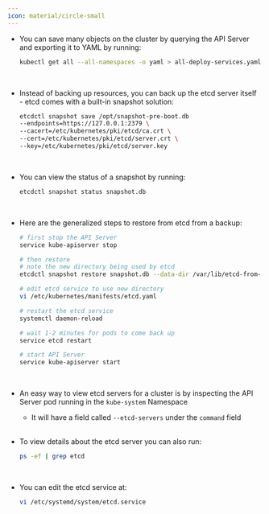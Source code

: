 ```yaml
---
icon: material/circle-small
---
```


- You can save many objects on the cluster by querying the API Server and exporting it to YAML by running:
    
    ```bash
    kubectl get all --all-namespaces -o yaml > all-deploy-services.yaml
    ```
<br>

- Instead of backing up resources, you can back up the etcd server itself - etcd comes with a built-in snapshot solution:

    ```bash
    etcdctl snapshot save /opt/snapshot-pre-boot.db
    --endpoints=https://127.0.0.1:2379 \
    --cacert=/etc/kubernetes/pki/etcd/ca.crt \
    --cert=/etc/kubernetes/pki/etcd/server.crt \
    --key=/etc/kubernetes/pki/etcd/server.key
    ```
<br>

- You can view the status of a snapshot by running:

    ```bash
    etcdctl snapshot status snapshot.db
    ```
<br>

- Here are the generalized steps to restore from etcd from a backup:
    
    ```bash
    # first stop the API Server
    service kube-apiserver stop

    # then restore
    # note the new directory being used by etcd
    etcdctl snapshot restore snapshot.db --data-dir /var/lib/etcd-from-backup

    # edit etcd service to use new directory
    vi /etc/kubernetes/manifests/etcd.yaml

    # restart the etcd service
    systemctl daemon-reload

    # wait 1-2 minutes for pods to come back up
    service etcd restart

    # start API Server
    service kube-apiserver start
    ```
<br>

- An easy way to view etcd servers for a cluster is by inspecting the API Server pod running in the `kube-system` Namespace
    - It will have a field called `--etcd-servers` under the `command` field
<br><br>

- To view details about the etcd server you can also run:
    
    ```bash
    ps -ef | grep etcd
    ```
<br>

- You can edit the etcd service at:
    ``` bash
    vi /etc/systemd/system/etcd.service
    ```